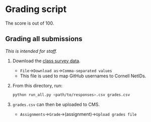 # Grading script

The score is out of 100.


## Grading all submissions

_This is intended for staff._

1. Download the [class survey data](https://docs.google.com/spreadsheets/d/1aQkPiTDqfxBtZDBCWAkU7Sizlf_KLoMEzJkbwhXBgjo/edit#gid=209566137).
    * `File`->`Download as`->`Comma-separated values`
    * This file is used to map GitHub usernames to Cornell NetIDs.
1. From this directory, run:

    ```bash
    python run_all.py <path/to/responses>.csv grades.csv
    ```

1. `grades.csv` can then be uploaded to CMS.
    * `Assignments`->`Grade`->(assignment)->`Upload grades file`
